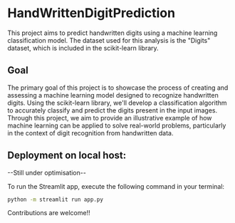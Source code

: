 # HandWrittenDigitPrediction

This project aims to predict handwritten digits using a machine learning classification model. The dataset used for this analysis is the "Digits" dataset, which is included in the scikit-learn library.

## Goal

The primary goal of this project is to showcase the process of creating and assessing a machine learning model designed to recognize handwritten digits. Using the scikit-learn library, we'll develop a classification algorithm to accurately classify and predict the digits present in the input images. Through this project, we aim to provide an illustrative example of how machine learning can be applied to solve real-world problems, particularly in the context of digit recognition from handwritten data.

## Deployment on local host:

--Still under optimisation--

To run the Streamlit app, execute the following command in your terminal:

```bash
python -m streamlit run app.py

```
Contributions are welcome!!
